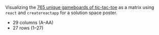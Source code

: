 Visualizing the [765 unique gameboards of tic-tac-toe](https://github.com/knutsynstad/tic-tac-toe) as a matrix using `react` and `createreactapp` for a solution space poster.

* 29 columns (A–AA)
* 27 rows (1–27)